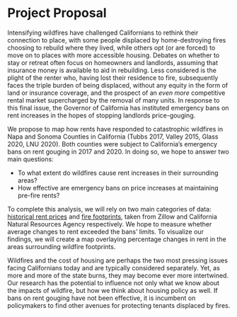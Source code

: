 # Project Proposal

Intensifying wildfires have challenged Californians to rethink their connection to place, with some people displaced by home-destroying fires choosing to rebuild where they lived, while others opt (or are forced) to move on to places with more accessible housing.  Debates on whether to stay or retreat often focus on homeowners and landlords, assuming that insurance money is available to aid in rebuilding.  Less considered is the plight of the renter who, having lost their residence to fire, subsequently faces the triple burden of being displaced, without any equity in the form of land or insurance coverage, and the prospect of an _even more_ competitive rental market supercharged by the removal of many units.  In response to this final issue, the Governor of California has instituted emergency bans on rent increases in the hopes of stopping landlords price-gouging.

We propose to map how rents have responded to catastrophic wildfires in Napa and Sonoma Counties in California (Tubbs 2017, Valley 2015, Glass 2020, LNU 2020). Both counties were subject to California’s emergency bans on rent gouging in 2017 and 2020. In doing so, we hope to answer two main questions:
* To what extent do wildfires cause rent increases in their surrounding areas?
* How effective are emergency bans on price increases at maintaining pre-fire rents?

To complete this analysis, we will rely on two main categories of data: [historical rent prices](https://www.zillow.com/research/data/) and [fire footprints](https://data.ca.gov/dataset/california-fire-perimeters-all1), taken from Zillow and California Natural Resources Agency respectively. We hope to measure whether average changes to rent exceeded the bans’ limits. To visualize our findings, we will create a map overlaying percentage changes in rent in the areas surrounding wildfire footprints. 

Wildfires and the cost of housing are perhaps the two most pressing issues facing Californians today and are typically considered separately.  Yet, as more and more of the state burns, they may become ever more intertwined.  Our research has the potential to influence not only what we know about the impacts of wildfire, but how we think about housing policy as well.  If bans on rent gouging have not been effective, it is incumbent on policymakers to find other avenues for protecting tenants displaced by fires.
